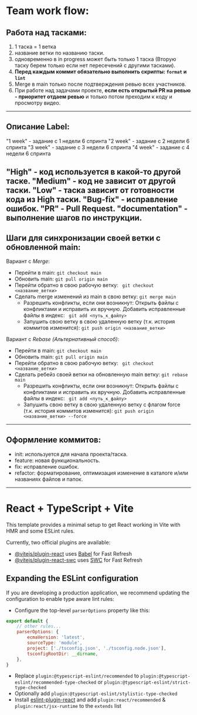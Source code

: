 # **Team work flow**:
## Работа над тасками:

1. 1 таска = 1 ветка
2. название ветки по названию таски.
3. одновременно в in progress может быть только 1 таска (Вторую таску берем только если нет пересечений с другими
   тасками).
4. **Перед каждым коммит обязательно выполнить скрипты: ```format``` и ```lint```**
5. Merge в main только после подтверждения ревью всех участников.
6. При работе над задачами проекте, **если есть открытый PR на ревью - приоритет отдаем ревью** и только потом преходим
   к коду и просмотру видео.
---

## Описание Label:

"1 week" - задание с 1 недели 6 спринта
"2 week" - задание с 2 недели 6 спринта
"3 week" - задание с 3 недели 6 спринта
"4 week" - задание с 4 недели 6 спринта

"High" - код используется в какой-то другой таске.
"Medium" - код не зависит от другой таски.
"Low" - таска зависит от готовности кода из High таски.
"Bug-fix" - исправление ошибок.
"PR" - Pull Request.
"documentation" - выполнение шагов по инструкции.
---

## Шаги для синхронизации своей ветки с обновленной main:

Вариант с *Merge*:

- Перейти в main: ```git checkout main```
- Обновить main: ```git pull origin main```
- Перейти обратно в свою рабочую ветку: ``` git checkout <название_ветки>```
- Сделать merge изменений из main в свою ветку: ```git merge main```
    - Разрешить конфликты, если они возникнут:
      Открыть файлы с конфликтами и исправить их вручную.
      Добавить исправленные файлы в индекс:  ``` git add <путь_к_файлу>```
    - Запушить свою ветку в свою удаленную ветку (т.к. история коммитов
      изменится): ```git push origin <название_ветки>```

Вариант с *Rebase* _(Альтернативный способ)_:

- Перейти в main: ```git checkout main```
- Обновить main: ```git pull origin main```
- Перейти обратно в свою рабочую ветку: ``` git checkout <название_ветки>```
- Сделать ребейз своей ветки на обновленную main ветку: ```git rebase main```
    - Разрешить конфликты, если они возникнут:
      Открыть файлы с конфликтами и исправить их вручную.
      Добавить исправленные файлы в индекс:  ``` git add <путь_к_файлу>```
    - Запушить свою ветку в свою удаленную ветку с флагом force (т.к. история коммитов
      изменится): ```git push origin <название_ветки> --force```
---

## Оформление коммитов:

- init: используется для начала проекта/таска.
- feature: новая функциональность.
- fix: исправление ошибок.
- refactor: форматирование, оптимизация изменение в каталоге и/или названиях файлов и папок.
---



# React + TypeScript + Vite

This template provides a minimal setup to get React working in Vite with HMR and some ESLint rules.

Currently, two official plugins are available:

- [@vitejs/plugin-react](https://github.com/vitejs/vite-plugin-react/blob/main/packages/plugin-react/README.md)
  uses [Babel](https://babeljs.io/) for Fast Refresh
- [@vitejs/plugin-react-swc](https://github.com/vitejs/vite-plugin-react-swc) uses [SWC](https://swc.rs/) for Fast
  Refresh

## Expanding the ESLint configuration

If you are developing a production application, we recommend updating the configuration to enable type aware lint rules:

- Configure the top-level `parserOptions` property like this:

```js
export default {
    // other rules...
    parserOptions: {
        ecmaVersion: 'latest',
        sourceType: 'module',
        project: ['./tsconfig.json', './tsconfig.node.json'],
        tsconfigRootDir: __dirname,
    },
}
```

- Replace `plugin:@typescript-eslint/recommended` to `plugin:@typescript-eslint/recommended-type-checked`
  or `plugin:@typescript-eslint/strict-type-checked`
- Optionally add `plugin:@typescript-eslint/stylistic-type-checked`
- Install [eslint-plugin-react](https://github.com/jsx-eslint/eslint-plugin-react) and
  add `plugin:react/recommended` & `plugin:react/jsx-runtime` to the `extends` list
